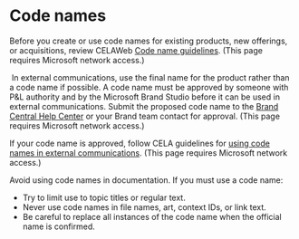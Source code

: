 ﻿# Code names

Before you create or use code names for existing products, new offerings, or acquisitions, review CELAWeb [Code name guidelines](https://microsoft.sharepoint.com/sites/LCAWeb/Home/Copyrights-Trademarks-and-Patents/Trademarks/Code-Names). (This page requires Microsoft network access.) 

​
In external communications, use the final name for the product
rather than a code name if possible. A code name must be approved
by someone with P\&L authority and
by the Microsoft Brand Studio before it can be used in
external communications. Submit the proposed code name to the [Brand Central Help Center](https://microsoft.sharepoint.com/teams/BrandCentral/Helpcenter) or your Brand team contact for approval. (This page requires Microsoft network access.) 

If your code name is approved, follow CELA guidelines for [using code names in external communications](https://microsoft.sharepoint.com/sites/LCAWeb/Home/Copyrights-Trademarks-and-Patents/Trademarks/Code-Names). (This page requires Microsoft network access.) 

Avoid using code names in documentation. If you must use a code name:

  - Try to limit use to topic titles or regular text. 
  - Never use code names in file names, art, context IDs, or link text. 
  - Be careful to replace all instances of the code name when the official name is confirmed.
